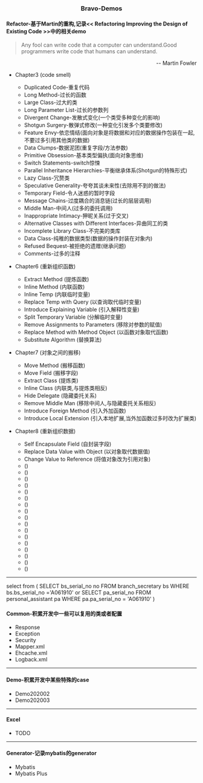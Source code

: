 <h3 align=center> Bravo-Demos</h3>

#### Refactor-基于Martin的重构,记录<< Refactoring Improving the Design of Existing Code >>中的相关demo

> Any fool can write code that a computer can understand.Good programmers write code that humans can understand.
<p align=right>-- Martin Fowler</p>

- Chapter3 (code smell)
  - Duplicated Code-重复代码 
  - Long Method-过长的函数
  - Large Class-过大的类
  - Long Parameter List-过长的参数列
  - Divergent Change-发散式变化(一个类受多种变化的影响)
  - Shotgun Surgery-散弹式修改(一种变化引发多个类要修改)
  - Feature Envy-依恋情结(面向对象是将数据和对应的数据操作包装在一起,不要过多引用其他类的数据)
  - Data Clumps-数据泥团(重复字段/方法参数)
  - Primitive Obsession-基本类型偏执(面向对象思维)
  - Switch Statements-switch惊悚
  - Parallel Inheritance Hierarchies-平衡继承体系(Shotgun的特殊形式)
  - Lazy Class-冗赘类
  - Speculative Generality-夸夸其谈未来性(去除用不到的做法)
  - Temporary Field-令人迷惑的暂时字段
  - Message Chains-过度耦合的消息链(过长的层层调用)
  - Middle Man-中间人(过多的委托调用)
  - Inappropriate Intimacy-狎昵关系(过于交叉)
  - Alternative Classes with Different Interfaces-异曲同工的类
  - Incomplete Library Class-不完美的类库
  - Data Class-纯稚的数据类型(数据的操作封装在对象内)
  - Refused Bequest-被拒绝的遗赠(继承问题)
  - Comments-过多的注释

- Chapter6 (重新组织函数)
  - Extract Method (提炼函数)
  - Inline Method (内联函数)
  - Inline Temp (内联临时变量)
  - Replace Temp with Query (以查询取代临时变量)
  - Introduce Explaining Variable (引入解释性变量)
  - Split Temporary Variable (分解临时变量)
  - Remove Assignments to Parameters (移除对参数的赋值)
  - Replace Method with Method Object (以函数对象取代函数)
  - Substitute Algorithm (替换算法)
  

- Chapter7 (对象之间的搬移)
  - Move Method (搬移函数)
  - Move Field (搬移字段)
  - Extract Class (提炼类)
  - Inline Class (内联类,与提炼类相反)
  - Hide Delegate (隐藏委托关系)
  - Remove Middle Man (移除中间人,与隐藏委托关系相反)
  - Introduce Foreign Method (引入外加函数)
  - Introduce Local Extension (引入本地扩展,当外加函数过多时改为扩展类)
  

- Chapter8 (重新组织数据)
  - Self Encapsulate Field (自封装字段)
  - Replace Data Value with Object (以对象取代数据值)
  - Change Value to Reference (将值对象改为引用对象)
  -  ()
  -  ()
  -  ()
  -  ()
  -  ()
  -  ()
  -  ()
  -  ()
  -  ()
  -  ()
  -  ()
  -  ()
  -  ()
  -  ()
  -  ()
  -  ()
  -  ()
---
select  from
(
SELECT bs_serial_no no FROM branch_secretary bs WHERE  bs.bs_serial_no ='A061910' 
or
SELECT pa_serial_no  FROM personal_assistant pa WHERE pa.pa_serial_no = 'A061910' 
)

#### Common-积累开发中一些可以复用的类或者配置
- Response
- Exception
- Security
- Mapper.xml
- Ehcache.xml
- Logback.xml
---

#### Demo-积累开发中某些特殊的case
- Demo202002
- Demo202003
---

#### Excel
- TODO
---

#### Generator-记录mybatis的generator
- Mybatis
- Mybatis Plus